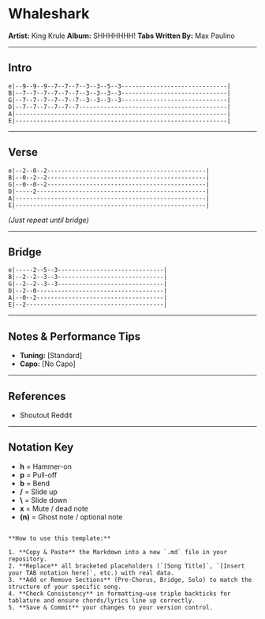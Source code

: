 # Whaleshark
**Artist:** King Krule
**Album:** SHHHHHHH!
**Tabs Written By:** Max Paulino

---

## Intro

```plaintext
e|--9--9--9--7--7--7--3--3--5--3------------------------------|
B|--7--7--7--7--7--7--3--3--3--3------------------------------|
G|--7--7--7--7--7--7--3--3--3--3------------------------------|
D|--7--7--7--7--7--7------------------------------------------|
A|------------------------------------------------------------|
E|------------------------------------------------------------|
```
---
## Verse

```plaintext
e|--2--0--2---------------------------------------------|
B|--0--2--2---------------------------------------------|
G|--0--0--2---------------------------------------------|
D|-----2------------------------------------------------|
A|------------------------------------------------------|
E|------------------------------------------------------|
```
*(Just repeat until bridge)*

---
## Bridge

```plaintext
e|-----2--5--3------------------------------|
B|--2--2--3--3------------------------------|
G|--2--2--3--3------------------------------|
D|--2--0------------------------------------|
A|--0--2------------------------------------|
E|--2---------------------------------------|
```
---


## Notes & Performance Tips

- **Tuning:** [Standard]  
- **Capo:** [No Capo]  
---

## References

- Shoutout Reddit

---

## Notation Key

- **h** = Hammer-on  
- **p** = Pull-off  
- **b** = Bend  
- **/** = Slide up  
- **\\** = Slide down  
- **x** = Mute / dead note  
- **(n)** = Ghost note / optional note

```

**How to use this template:**

1. **Copy & Paste** the Markdown into a new `.md` file in your repository.
2. **Replace** all bracketed placeholders (`[Song Title]`, `[Insert your TAB notation here]`, etc.) with real data.
3. **Add or Remove Sections** (Pre-Chorus, Bridge, Solo) to match the structure of your specific song.
4. **Check Consistency** in formatting—use triple backticks for tablature and ensure chords/lyrics line up correctly.
5. **Save & Commit** your changes to your version control.
